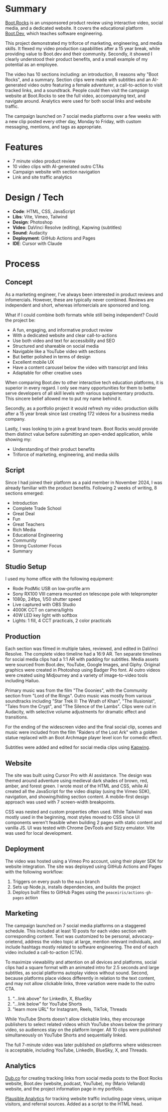 # Summary
[Boot.Rocks](https://boot.rocks) is an unsponsored product review using interactive video, social media, and a dedicated website. It covers the educational platform [Boot.Dev](https://boot.dev), which teaches software engineering. 

This project demonstrated my triforce of marketing, engineering, and media skills. It flexed my video production capabilities after a 15 year break, while providing value to Boot.dev and their community. Secondly, it showed I clearly understood their product benefits, and a small example of my potential as an employee.

The video has 10 sections including: an introduction, 8 reasons why "Boot Rocks", and a summary. Section clips were made with subtitles and an AI-generated video outro featuring a female adventurer, a call-to-action to visit tracked links, and a soundtrack. People could then visit the campaign website at Boot.Rocks to see the full video, accompanying text, and navigate around. Analytics were used for both social links and website traffic.

The campaign launched on 7 social media platforms over a few weeks with a new clip posted every other day, Monday to Friday, with custom messaging, mentions, and tags as appropriate.

# Features
- 7 minute video product review
- 10 video clips with AI-generated outro CTAs
- Campaign website with section navigation
- Link and site traffic analytics

# Design / Tech
- **Code**: HTML, CSS, JavaScript
- **Libs**: Vite, Vimeo, Tailwind
- **Design**: Photoshop
- **Video**: DaVinci Resolve (editing), Kapwing (subtitles)
- **Sound**: Audacity
- **Deployment**: GitHub Actions and Pages
- **IDE**: Cursor with Claude

# Process
## Concept
As a marketing engineer, I've always been interested in product reviews and infomercials. However, these are typically never combined. Reviews are independent and short, whereas infomercials are sponsored and long.

What if I could combine both formats while still being independent?
Could the project be:
- A fun, engaging, and informative product review
- With a dedicated website and clear call-to-actions
- Use both video and text for accessibility and SEO
- Structured and shareable on social media
- Navigable like a YouTube video with sections
- But better polished in terms of design
- Excellent mobile UX
- Have a content carousel below the video with transcript and links
- Adaptable for other creative uses

When comparing Boot.dev to other interactive tech education platforms, it is superior in every regard. I only see many opportunities for them to better serve developers of all skill levels with various supplementary products. This sincere belief allowed me to put my name behind it.

Secondly, as a portfolio project it would refresh my video production skills after a 15 year break since last creating 172 videos for a business media company.

Lastly, I was looking to join a great brand team. Boot Rocks would provide them distinct value before submitting an open-ended application, while showing my:
- Understanding of their product benefits
- Triforce of marketing, engineering, and media skills

## Script
Since I had joined their platform as a paid member in November 2024, I was already familiar with the product benefits. Following 2 weeks of writing, 8 sections emerged:
- Introduction
- Complete Trade School
- Great Deal
- Fun
- Great Teachers
- Rich Media
- Educational Engineering
- Community
- Strong Customer Focus
- Summary

## Studio Setup
I used my home office with the following equipment:
- Rode PodMic USB on low-profile arm
- Sony RX100 VIII camera mounted on telescope pole with teleprompter
- 1080p, 24fps, 1/50 shutter speed
- Live captured with OBS Studio
- 4000K CCT on camera/lights
- 40W LED key light with softbox
- Lights: 1 fill, 4 CCT practicals, 2 color practicals

## Production
Each section was filmed in multiple takes, reviewed, and edited in DaVinci Resolve. The complete video timeline had a 16:9 AR. Ten separate timelines for social media clips had a 1:1 AR with padding for subtitles. Media assets were sourced from Boot.dev, YouTube, Google Images, and Giphy. Original graphics were created in Photoshop using Badger Pro font. AI outro videos were created using Midjourney and a variety of image-to-video tools including Hailuo.

Primary music was from the film "The Goonies", with the Community section from "Lord of the Rings". Outro music was mostly from various soundtracks including "Star Trek II: The Wrath of Khan", "The Illusionist", "Tales from the Crypt", and "The Silence of the Lambs". Clips were cut in Audacity, with selective volume adjustments for dramatic effect and transitions.

For the ending of the widescreen video and the final social clip, scenes and music were included from the film "Raiders of the Lost Ark" with a golden statue replaced with an Boot Archmage player level icon for comedic effect.

Subtitles were added and edited for social media clips using [Kapwing](https://www.kapwing.com/tools/auto-subtitle-video).

## Website
The site was built using Cursor Pro with AI assistance. The design was themed around adventure using medieval dark shades of brown, red, amber, and forest green. I wrote most of the HTML and CSS, while AI created all the JavaScript for the video display (using the Vimeo SDK), navigation, and showing/hiding section content. A mobile-first design approach was used with 7 screen-width breakpoints.

CSS was nested and custom properties often used. While Tailwind was mostly used in the beginning, most styles moved to CSS since UI components weren't feasible when building 2 pages with static content and vanilla JS. UI was tested with Chrome DevTools and Sizzy emulator. Vite was used for local development. 

## Deployment
The video was hosted using a Vimeo Pro account, using their player SDK for website integration. The site was deployed using GitHub Actions and Pages with the following workflow:
1. Triggers on every push to the `main` branch
2. Sets up Node.js, installs dependencies, and builds the project
3. Deploys built files to GitHub Pages using the `peaceiris/actions-gh-pages` action

## Marketing
The campaign launched on 7 social media platforms on a staggered schedule. This included at least 10 posts for each video section with corresponding content. Text was customized to be personal, advocacy-orietend, address the video topic at large, mention relevant individuals, and include hashtags mostly related to software engineering. The end of each video included a call-to-action (CTA).

To maximize viewability and attention on all devices and platforms, social clips had a square format with an animated intro for 2.5 seconds and large subtitles, as social platforms autoplay videos without sound. Second, because platforms place videos differently in relation to the text content, and may not allow clickable links, three variation were made to the outro CTA.

1. "...link above" for LinkedIn, X, BlueSky
2. "...link below" for YouTube Shorts
3. "learn more URL" for Instagram, Reels, TikTok, Threads

While YouTube Shorts doesn't allow clickable links, they encourage publishers to select related videos which YouTube shows below the primary video, so audiences stay on the platform longer. All 10 clips were published simultaneously on YouTube Shorts and sequentially linked.

The full 7-minute video was later published on platforms where widescreen is acceptable, including YouTube, LinkedIn, BlueSky, X, and Threads.

## Analytics
[Dub.co](https://dub.co) for creating tracking links from social media posts to the Boot Rocks website, Boot.dev (website, podcast, YouTube), my (Mario Vellandi) website, and the project information page in my portfolio.

[Plausible Analytics](https://plausible.io) for tracking website traffic including page views, unique visitors, and referral sources. Added as a script to the HTML head.